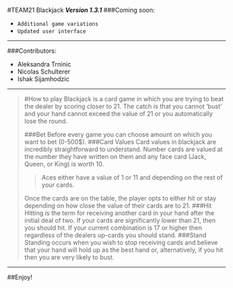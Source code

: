 #TEAM21 Blackjack
***Version 1.3.1***
###Coming soon:
- `Additional game variations`
- `Updated user interface`
---
###Contributors:
- Aleksandra Trninic
- Nicolas Schulterer
- Ishak Sijamhodzic
---
> #How to play
> Blackjack is a card game in which you are trying to beat the dealer by scoring closer to 21. The catch is that you cannot ‘bust’ and your hand cannot exceed the value of 21 or you automatically lose the round.
> 
> ###Bet
> Before every game you can choose amount on which you want to bet (0-500$).
> ###Card Values
> Card values in blackjack are incredibly straightforward to understand. Number cards are valued at the number they have written on them and any face card (Jack, Queen, or King) is worth 10.
> >Aces either have a value of 1 or 11 and depending on the rest of your cards.
> 
>Once the cards are on the table, the player opts to either hit or stay depending on how close the value of their cards are to 21.
> ###Hit 
> Hitting is the term for receiving another card in your hand after the initial deal of two. If your cards are significantly lower than 21, then you should hit. If your current combination is 17 or higher then regardless of the dealers up-cards you should stand.
> ###Stand
> Standing occurs when you wish to stop receiving cards and believe that your hand will hold up as the best hand or, alternatively, if you hit then you are very likely to bust.
---
##Enjoy!

